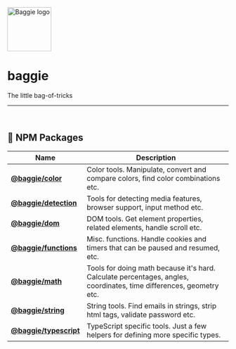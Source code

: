 <img alt="Baggie logo" src="https://github.com/larsmunkholm/baggie/raw/master/graphics/baggie.svg" height="100" />

<h1>baggie</h1>

The little bag-of-tricks
<hr>
<br>

## 🎁 NPM Packages
| Name | Description |
| ---- | ----------- |
| **[@baggie/color](https://www.npmjs.com/package/@baggie/color#readme)** | Color tools. Manipulate, convert and compare colors, find color combinations etc. |
| **[@baggie/detection](https://www.npmjs.com/package/@baggie/detection#readme)** | Tools for detecting media features, browser support, input method etc. |
| **[@baggie/dom](https://www.npmjs.com/package/@baggie/dom#readme)** | DOM tools. Get element properties, related elements, handle scroll etc. |
| **[@baggie/functions](https://www.npmjs.com/package/@baggie/functions#readme)** | Misc. functions. Handle cookies and timers that can be paused and resumed, etc. |
| **[@baggie/math](https://www.npmjs.com/package/@baggie/math#readme)** | Tools for doing math because it's hard. Calculate percentages, angles, coordinates, time differences, geometry etc. |
| **[@baggie/string](https://www.npmjs.com/package/@baggie/string#readme)** | String tools. Find emails in strings, strip html tags, validate password etc. |
| **[@baggie/typescript](https://www.npmjs.com/package/@baggie/typescript#readme)** | TypeScript specific tools. Just a few helpers for defining more specific types. |
